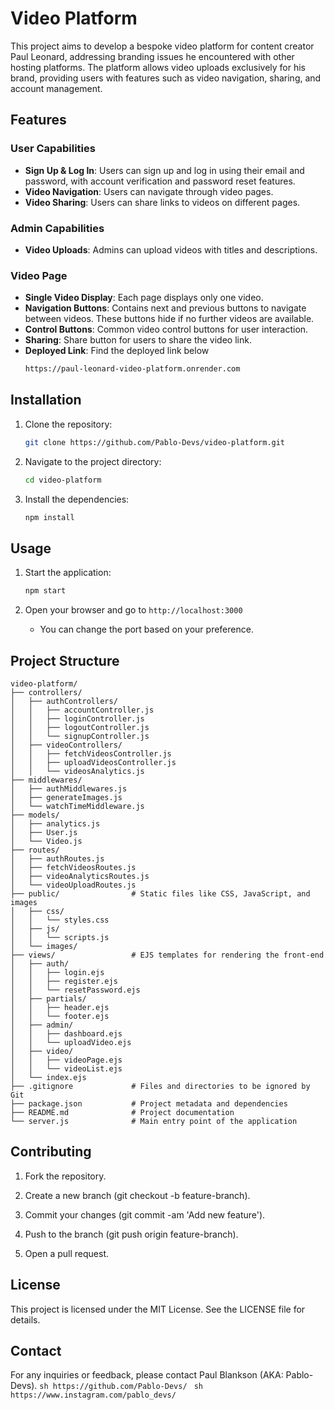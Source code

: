 # Video Platform

This project aims to develop a bespoke video platform for content creator Paul Leonard, addressing branding issues he encountered with other hosting platforms. The platform allows video uploads exclusively for his brand, providing users with features such as video navigation, sharing, and account management.

## Features

### User Capabilities
- **Sign Up & Log In**: Users can sign up and log in using their email and password, with account verification and password reset features.
- **Video Navigation**: Users can navigate through video pages.
- **Video Sharing**: Users can share links to videos on different pages.

### Admin Capabilities
- **Video Uploads**: Admins can upload videos with titles and descriptions.

### Video Page
- **Single Video Display**: Each page displays only one video.
- **Navigation Buttons**: Contains next and previous buttons to navigate between videos. These buttons hide if no further videos are available.
- **Control Buttons**: Common video control buttons for user interaction.
- **Sharing**: Share button for users to share the video link.
- **Deployed Link**: Find the deployed link below
    ```sh
    https://paul-leonard-video-platform.onrender.com
    ```

## Installation

1. Clone the repository:
    ```sh
    git clone https://github.com/Pablo-Devs/video-platform.git
    ```

2. Navigate to the project directory:
    ```sh
    cd video-platform
    ```

3. Install the dependencies:
    ```sh
    npm install
    ```

## Usage 

1. Start the application:
    ```sh
    npm start
    ```

2. Open your browser and go to `http://localhost:3000`
    - You can change the port based on your preference.

## Project Structure

```plaintext
video-platform/
├── controllers/
│   ├── authControllers/
│   │   ├── accountController.js
│   │   ├── loginController.js
│   │   ├── logoutController.js
│   │   └── signupController.js
│   ├── videoControllers/
│   │   ├── fetchVideosController.js
│   │   ├── uploadVideosController.js
│   │   └── videosAnalytics.js
├── middlewares/
│   ├── authMiddlewares.js
│   ├── generateImages.js
│   └── watchTimeMiddleware.js
├── models/
│   ├── analytics.js
│   ├── User.js
│   └── Video.js
├── routes/
│   ├── authRoutes.js
│   ├── fetchVideosRoutes.js
│   ├── videoAnalyticsRoutes.js
│   └── videoUploadRoutes.js
├── public/                # Static files like CSS, JavaScript, and images
│   ├── css/
│   │   └── styles.css
│   ├── js/
│   │   └── scripts.js
│   └── images/
├── views/                 # EJS templates for rendering the front-end
│   ├── auth/
│   │   ├── login.ejs
│   │   ├── register.ejs
│   │   └── resetPassword.ejs
│   ├── partials/
│   │   ├── header.ejs
│   │   └── footer.ejs
│   ├── admin/
│   │   ├── dashboard.ejs
│   │   └── uploadVideo.ejs
│   ├── video/
│   │   ├── videoPage.ejs
│   │   └── videoList.ejs
│   └── index.ejs
├── .gitignore             # Files and directories to be ignored by Git
├── package.json           # Project metadata and dependencies
├── README.md              # Project documentation
└── server.js              # Main entry point of the application
```

## Contributing

1. Fork the repository.

2. Create a new branch (git checkout -b feature-branch).

3. Commit your changes (git commit -am 'Add new feature').

4. Push to the branch (git push origin feature-branch).

5. Open a pull request.

## License

This project is licensed under the MIT License. See the LICENSE file for details.

## Contact

For any inquiries or feedback, please contact Paul Blankson (AKA: Pablo-Devs).
     ```sh
     https://github.com/Pablo-Devs/
     ```
     ```sh
     https://www.instagram.com/pablo_devs/
     ```




